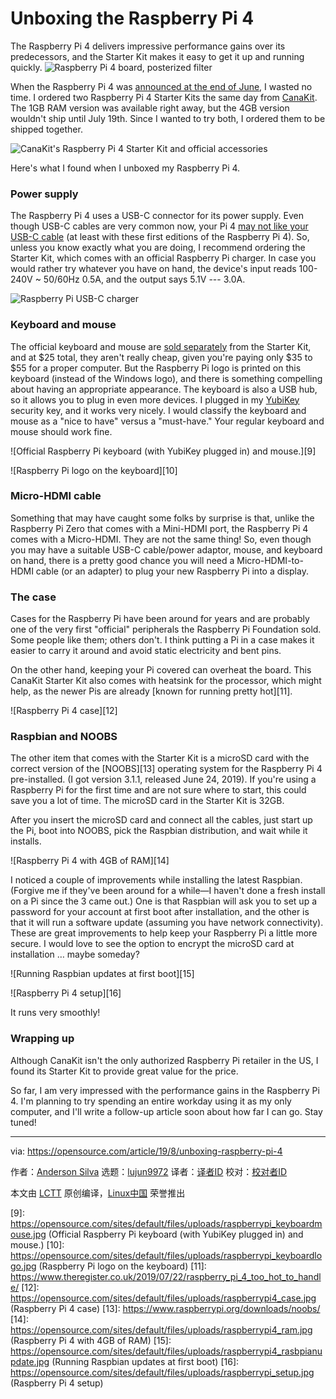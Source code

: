 [#]: collector: (lujun9972)
[#]: translator: ( )
[#]: reviewer: ( )
[#]: publisher: ( )
[#]: url: ( )
[#]: subject: (Unboxing the Raspberry Pi 4)
[#]: via: (https://opensource.com/article/19/8/unboxing-raspberry-pi-4)
[#]: author: (Anderson Silva https://opensource.com/users/ansilvahttps://opensource.com/users/bennuttall)

Unboxing the Raspberry Pi 4
======
The Raspberry Pi 4 delivers impressive performance gains over its
predecessors, and the Starter Kit makes it easy to get it up and running
quickly.
![Raspberry Pi 4 board, posterized filter][1]

When the Raspberry Pi 4 was [announced at the end of June][2], I wasted no time. I ordered two Raspberry Pi 4 Starter Kits the same day from [CanaKit][3]. The 1GB RAM version was available right away, but the 4GB version wouldn't ship until July 19th. Since I wanted to try both, I ordered them to be shipped together.

![CanaKit's Raspberry Pi 4 Starter Kit and official accessories][4]

Here's what I found when I unboxed my Raspberry Pi 4.

### Power supply

The Raspberry Pi 4 uses a USB-C connector for its power supply. Even though USB-C cables are very common now, your Pi 4 [may not like your USB-C cable][5] (at least with these first editions of the Raspberry Pi 4). So, unless you know exactly what you are doing, I recommend ordering the Starter Kit, which comes with an official Raspberry Pi charger. In case you would rather try whatever you have on hand, the device's input reads 100-240V ~ 50/60Hz 0.5A, and the output says 5.1V --- 3.0A.

![Raspberry Pi USB-C charger][6]

### Keyboard and mouse

The official keyboard and mouse are [sold separately][7] from the Starter Kit, and at $25 total, they aren't really cheap, given you're paying only $35 to $55 for a proper computer. But the Raspberry Pi logo is printed on this keyboard (instead of the Windows logo), and there is something compelling about having an appropriate appearance. The keyboard is also a USB hub, so it allows you to plug in even more devices. I plugged in my [YubiKey][8] security key, and it works very nicely. I would classify the keyboard and mouse as a "nice to have" versus a "must-have." Your regular keyboard and mouse should work fine.

![Official Raspberry Pi keyboard \(with YubiKey plugged in\) and mouse.][9]

![Raspberry Pi logo on the keyboard][10]

### Micro-HDMI cable

Something that may have caught some folks by surprise is that, unlike the Raspberry Pi Zero that comes with a Mini-HDMI port, the Raspberry Pi 4 comes with a Micro-HDMI. They are not the same thing! So, even though you may have a suitable USB-C cable/power adaptor, mouse, and keyboard on hand, there is a pretty good chance you will need a Micro-HDMI-to-HDMI cable (or an adapter) to plug your new Raspberry Pi into a display.

### The case

Cases for the Raspberry Pi have been around for years and are probably one of the very first "official" peripherals the Raspberry Pi Foundation sold. Some people like them; others don't. I think putting a Pi in a case makes it easier to carry it around and avoid static electricity and bent pins.

On the other hand, keeping your Pi covered can overheat the board. This CanaKit Starter Kit also comes with heatsink for the processor, which might help, as the newer Pis are already [known for running pretty hot][11].

![Raspberry Pi 4 case][12]

### Raspbian and NOOBS

The other item that comes with the Starter Kit is a microSD card with the correct version of the [NOOBS][13] operating system for the Raspberry Pi 4 pre-installed. (I got version 3.1.1, released June 24, 2019). If you're using a Raspberry Pi for the first time and are not sure where to start, this could save you a lot of time. The microSD card in the Starter Kit is 32GB.

After you insert the microSD card and connect all the cables, just start up the Pi, boot into NOOBS, pick the Raspbian distribution, and wait while it installs.

![Raspberry Pi 4 with 4GB of RAM][14]

I noticed a couple of improvements while installing the latest Raspbian. (Forgive me if they've been around for a while—I haven't done a fresh install on a Pi since the 3 came out.) One is that Raspbian will ask you to set up a password for your account at first boot after installation, and the other is that it will run a software update (assuming you have network connectivity). These are great improvements to help keep your Raspberry Pi a little more secure. I would love to see the option to encrypt the microSD card at installation … maybe someday?

![Running Raspbian updates at first boot][15]

![Raspberry Pi 4 setup][16]

It runs very smoothly!

### Wrapping up

Although CanaKit isn't the only authorized Raspberry Pi retailer in the US, I found its Starter Kit to provide great value for the price.

So far, I am very impressed with the performance gains in the Raspberry Pi 4. I'm planning to try spending an entire workday using it as my only computer, and I'll write a follow-up article soon about how far I can go. Stay tuned!

--------------------------------------------------------------------------------

via: https://opensource.com/article/19/8/unboxing-raspberry-pi-4

作者：[Anderson Silva][a]
选题：[lujun9972][b]
译者：[译者ID](https://github.com/译者ID)
校对：[校对者ID](https://github.com/校对者ID)

本文由 [LCTT](https://github.com/LCTT/TranslateProject) 原创编译，[Linux中国](https://linux.cn/) 荣誉推出

[a]: https://opensource.com/users/ansilvahttps://opensource.com/users/bennuttall
[b]: https://github.com/lujun9972
[1]: https://opensource.com/sites/default/files/styles/image-full-size/public/lead-images/raspberrypi4_board_hardware.jpg?itok=KnFU7NvR (Raspberry Pi 4 board, posterized filter)
[2]: https://opensource.com/article/19/6/raspberry-pi-4
[3]: https://www.canakit.com/raspberry-pi-4-starter-kit.html
[4]: https://opensource.com/sites/default/files/uploads/raspberrypi4_canakit.jpg (CanaKit's Raspberry Pi 4 Starter Kit and official accessories)
[5]: https://www.techrepublic.com/article/your-new-raspberry-pi-4-wont-power-on-usb-c-cable-problem-now-officially-confirmed/
[6]: https://opensource.com/sites/default/files/uploads/raspberrypi_usb-c_charger.jpg (Raspberry Pi USB-C charger)
[7]: https://www.canakit.com/official-raspberry-pi-keyboard-mouse.html?defpid=4476
[8]: https://www.yubico.com/products/yubikey-hardware/
[9]: https://opensource.com/sites/default/files/uploads/raspberrypi_keyboardmouse.jpg (Official Raspberry Pi keyboard (with YubiKey plugged in) and mouse.)
[10]: https://opensource.com/sites/default/files/uploads/raspberrypi_keyboardlogo.jpg (Raspberry Pi logo on the keyboard)
[11]: https://www.theregister.co.uk/2019/07/22/raspberry_pi_4_too_hot_to_handle/
[12]: https://opensource.com/sites/default/files/uploads/raspberrypi4_case.jpg (Raspberry Pi 4 case)
[13]: https://www.raspberrypi.org/downloads/noobs/
[14]: https://opensource.com/sites/default/files/uploads/raspberrypi4_ram.jpg (Raspberry Pi 4 with 4GB of RAM)
[15]: https://opensource.com/sites/default/files/uploads/raspberrypi4_rasbpianupdate.jpg (Running Raspbian updates at first boot)
[16]: https://opensource.com/sites/default/files/uploads/raspberrypi_setup.jpg (Raspberry Pi 4 setup)
